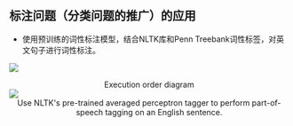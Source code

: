 ## 标注问题（分类问题的推广）的应用

<div grid="~ cols-2 gap-4 text-sm">

<div mt-3 text-base>

- 使用预训练的词性标注模型，结合NLTK库和Penn Treebank词性标签，对英文句子进行词性标注。

<a href="https://vip2.loli.io/2023/10/30/ZFGkKmSrawTLfjo.webp" target="_blank"><img src="https://vip2.loli.io/2023/10/30/ZFGkKmSrawTLfjo.webp" /></a>

<center text-sm>Execution order diagram</center>

</div>

<div flex flex-col justify-center items-center mx-12>
    <img src="https://vip2.loli.io/2023/10/30/4zmsitcexA3MF59.webp" />
    <center text-sm mt-2>Use NLTK's pre-trained averaged perceptron tagger to perform part-of-speech tagging on an English sentence.</center>
</div>

</div>

<!-- 监督学习在标注方面的应用有很多,以刚才流程图演示的词性标注的为例。

词性标注是自然语言处理中的一个基本任务，它涉及为句子中的每个词分配一个标签，来表示这个词在句子中的语法功能，如名词、动词、形容词等。

在词性标注这个例子中，我们使用的是预训练的词性标注模型（averaged_perceptron_tagger）。这个模型是一个高效且准确的机器学习算法，经常被用于词性标注任务。

为了进行标注，我们选择了NLTK（Natural Language Toolkit）库，这是一个广泛使用的自然语言处理工具包。与此同时，我们使用了Penn(University of Pennsylvania) Treebank词性标签，这是一个标准的词性标签集，广泛应用于自然语言处理任务，由宾夕法尼亚大学的研究生参与创建。

右侧代码的执行流程如左图所示。 -->
